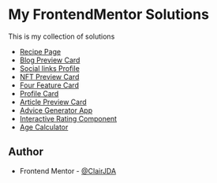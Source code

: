 # My FrontendMentor Solutions

This is my collection of solutions

- [Recipe Page](./recipe-page-main)
- [Blog Preview Card](./blog-preview-card-main)
- [Social links Profile](./social-links-profile-main)
- [NFT Preview Card](./nft-preview-card-component-main)
- [Four Feature Card](./four-card-feature-section-master)
- [Profile Card](./profile-card-component-main)
- [Article Preview Card](./article-preview-component-master)
- [Advice Generator App](./advice-generator-app-main)
- [Interactive Rating Component](./interactive-rating-component-main)
- [Age Calculator](./age-calculator-app-main)

## Author

- Frontend Mentor - [@ClairJDA](https://www.frontendmentor.io/profile/ClairJDA)